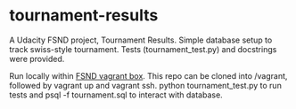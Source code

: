 # tournament-results

A Udacity FSND project, Tournament Results. Simple database setup to track swiss-style tournament. Tests (tournament_test.py) and docstrings were provided.

Run locally within [FSND vagrant box](https://github.com/udacity/fullstack-nanodegree-vm). This repo can be cloned into /vagrant, followed by vagrant up and vagrant ssh. python tournament_test.py to run tests and psql -f tournament.sql to interact with database.
